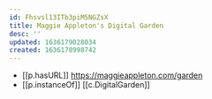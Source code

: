 ```yaml
---
id: Fhsvsl13ITb3piM5NGZsX
title: Maggie Appleton's Digital Garden
desc: ''
updated: 1636179028034
created: 1636178998742
---
```




- [[p.hasURL]] https://maggieappleton.com/garden
- [[p.instanceOf]] [[c.DigitalGarden]]
